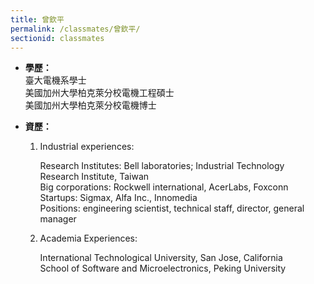 ```yaml
---
title: 曾欽平
permalink: /classmates/曾欽平/
sectionid: classmates
---
```


- **學歷：**<br />
  臺大電機系學士<br />
  美國加州大學柏克萊分校電機工程碩士<br />
  美國加州大學柏克萊分校電機博士

- **資歷：**<br />
  1. Industrial experiences:

     Research Institutes: Bell laboratories; Industrial Technology Research Institute, Taiwan<br />
     Big corporations: Rockwell international, AcerLabs, Foxconn<br />
     Startups: Sigmax, Alfa Inc., Innomedia<br />
     Positions: engineering scientist, technical staff, director, general manager

  2. Academia Experiences:

     International Technological University, San Jose, California<br />
     School of Software and Microelectronics, Peking University

